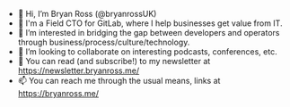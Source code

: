 - 👋 Hi, I’m Bryan Ross (@bryanrossUK)
- 💼 I'm a Field CTO for GitLab, where I help businesses get value from IT.
- 👀 I’m interested in bridging the gap between developers and operators through business/process/culture/technology.
- 💞️ I’m looking to collaborate on interesting podcasts, conferences, etc.
- 📖 You can read (and subscribe!) to my newsletter at https://newsletter.bryanross.me/
- 📫 You can reach me through the usual means, links at https://bryanross.me/
